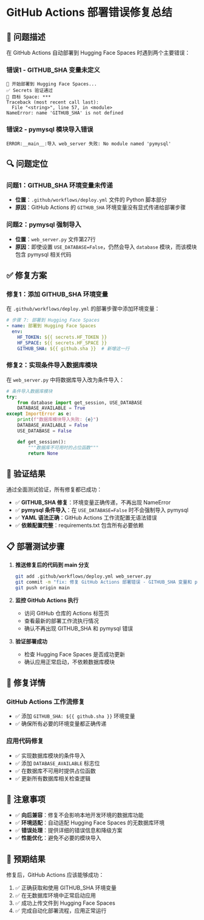# GitHub Actions 部署错误修复总结

## 🐛 问题描述

在 GitHub Actions 自动部署到 Hugging Face Spaces 时遇到两个主要错误：

### 错误1 - GITHUB_SHA 变量未定义
```
🚀 开始部署到 Hugging Face Spaces...
✅ Secrets 验证通过
📍 目标 Space: ***
Traceback (most recent call last):
  File "<string>", line 57, in <module>
NameError: name 'GITHUB_SHA' is not defined
```

### 错误2 - pymysql 模块导入错误
```
ERROR:__main__:导入 web_server 失败: No module named 'pymysql'
```

## 🔍 问题定位

### 问题1：GITHUB_SHA 环境变量未传递
- **位置**：`.github/workflows/deploy.yml` 文件的 Python 脚本部分
- **原因**：GitHub Actions 的 `GITHUB_SHA` 环境变量没有显式传递给部署步骤

### 问题2：pymysql 强制导入
- **位置**：`web_server.py` 文件第27行
- **原因**：即使设置 `USE_DATABASE=False`，仍然会导入 `database` 模块，而该模块包含 pymysql 相关代码

## ✅ 修复方案

### 修复1：添加 GITHUB_SHA 环境变量
在 `.github/workflows/deploy.yml` 的部署步骤中添加环境变量：

```yaml
# 步骤 7: 部署到 Hugging Face Spaces
- name: 部署到 Hugging Face Spaces
  env:
    HF_TOKEN: ${{ secrets.HF_TOKEN }}
    HF_SPACE: ${{ secrets.HF_SPACE }}
    GITHUB_SHA: ${{ github.sha }}  # 新增这一行
```

### 修复2：实现条件导入数据库模块
在 `web_server.py` 中将数据库导入改为条件导入：

```python
# 条件导入数据库模块
try:
    from database import get_session, USE_DATABASE
    DATABASE_AVAILABLE = True
except ImportError as e:
    print(f"数据库模块导入失败: {e}")
    DATABASE_AVAILABLE = False
    USE_DATABASE = False

    def get_session():
        """数据库不可用时的占位函数"""
        return None
```

## 🧪 验证结果

通过全面测试验证，所有修复都已成功：

- ✅ **GITHUB_SHA 修复**：环境变量正确传递，不再出现 NameError
- ✅ **pymysql 条件导入**：在 `USE_DATABASE=False` 时不会强制导入 pymysql
- ✅ **YAML 语法正确**：GitHub Actions 工作流配置无语法错误
- ✅ **依赖配置完整**：requirements.txt 包含所有必要依赖

## 📋 部署测试步骤

1. **推送修复后的代码到 main 分支**
   ```bash
   git add .github/workflows/deploy.yml web_server.py
   git commit -m "fix: 修复 GitHub Actions 部署错误 - GITHUB_SHA 变量和 pymysql 条件导入"
   git push origin main
   ```

2. **监控 GitHub Actions 执行**
   - 访问 GitHub 仓库的 Actions 标签页
   - 查看最新的部署工作流执行情况
   - 确认不再出现 GITHUB_SHA 和 pymysql 错误

3. **验证部署成功**
   - 检查 Hugging Face Spaces 是否成功更新
   - 确认应用正常启动，不依赖数据库模块

## 🔧 修复详情

### GitHub Actions 工作流修复
- ✅ 添加 `GITHUB_SHA: ${{ github.sha }}` 环境变量
- ✅ 确保所有必要的环境变量都正确传递

### 应用代码修复
- ✅ 实现数据库模块的条件导入
- ✅ 添加 `DATABASE_AVAILABLE` 标志位
- ✅ 在数据库不可用时提供占位函数
- ✅ 更新所有数据库相关检查逻辑

## 📝 注意事项

- ✅ **向后兼容**：修复不会影响本地开发环境的数据库功能
- ✅ **环境适配**：自动适配 Hugging Face Spaces 的无数据库环境
- ✅ **错误处理**：提供详细的错误信息和降级方案
- ✅ **性能优化**：避免不必要的模块导入

## 🎯 预期结果

修复后，GitHub Actions 应该能够成功：
1. ✅ 正确获取和使用 GITHUB_SHA 环境变量
2. ✅ 在无数据库环境中正常启动应用
3. ✅ 成功上传文件到 Hugging Face Spaces
4. ✅ 完成自动化部署流程，应用正常运行
